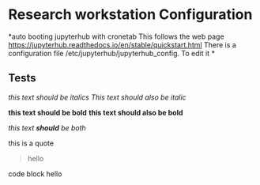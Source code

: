 
# Research workstation Configuration #
*auto booting jupyterhub with cronetab
This follows the web page https://jupyterhub.readthedocs.io/en/stable/quickstart.html
There is a configuration file /etc/jupyterhub/jupyterhub_config. To edit it *

## Tests ##
*this text should be italics*
_This text should also be italic_

**this text should be bold**
__this text should also be bold__

*this text **should** be both*

this is a quote
>hello

code block
    hello
        
